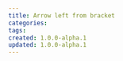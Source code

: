 ```yaml
---
title: Arrow left from bracket
categories:
tags:
created: 1.0.0-alpha.1
updated: 1.0.0-alpha.1
---
```

